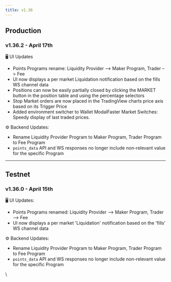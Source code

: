 ```yaml
---
title: v1.36
---
```


## Production

### v1.36.2 - April 17th

🖥️  UI Updates

* Points Programs rename: Liquidity Provider –> Maker Program, Trader –> Fee
* UI now displays a per market Liquidation notification based on the fills WS channel data
* Positions can now be easily partially closed by clicking the MARKET button in the position table and using the percentage selectors
* Stop Market orders are now placed in the TradingView charts price axis based on its Trigger Price
* Added environment switcher to Wallet ModalFaster Market Switches: Speedy display of last traded prices.

⚙️ Backend Updates:

* Rename Liquidity Provider Program to Maker Program, Trader Program to Fee Program
* `points_data` API and WS responses no longer include non-relevant value for the specific Program

***

## Testnet

### v1.36.0 - April 15th

🖥️ UI Updates:

* Points Programs renamed: Liquidity Provider –> Maker Program, Trader –> Fee
* UI now displays a per market 'Liquidation' notification based on the 'fills' WS channel data

⚙️ Backend Updates:

* Rename Liquidity Provider Program to Maker Program, Trader Program to Fee Program
* `points_data` API and WS responses no longer include non-relevant value for the specific Program



\
